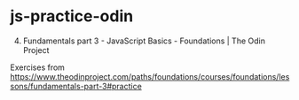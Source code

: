# js-practice-odin
4. Fundamentals part 3 - JavaScript Basics - Foundations | The Odin Project

Exercises from https://www.theodinproject.com/paths/foundations/courses/foundations/lessons/fundamentals-part-3#practice
